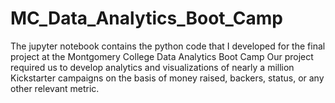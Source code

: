 # MC_Data_Analytics_Boot_Camp
The jupyter notebook contains the python code that I developed for the final project at the Montgomery College Data Analytics Boot Camp
Our project required us to develop analytics and visualizations of nearly a million Kickstarter campaigns
on the basis of money raised, backers, status, or any other relevant metric.
